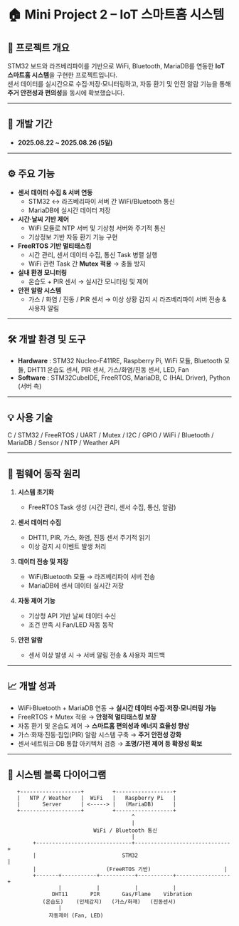 # 🏠 Mini Project 2 – IoT 스마트홈 시스템

## 📌 프로젝트 개요
STM32 보드와 라즈베리파이를 기반으로 WiFi, Bluetooth, MariaDB를 연동한 **IoT 스마트홈 시스템**을 구현한 프로젝트입니다.  
센서 데이터를 실시간으로 수집·저장·모니터링하고, 자동 환기 및 안전 알람 기능을 통해 **주거 안전성과 편의성**을 동시에 확보했습니다.  

---

## 🔧 개발 기간
- **2025.08.22 ~ 2025.08.26 (5일)**

---

## ⚙️ 주요 기능
- **센서 데이터 수집 & 서버 연동**
  - STM32 ↔ 라즈베리파이 서버 간 WiFi/Bluetooth 통신  
  - MariaDB에 실시간 데이터 저장  
- **시간·날씨 기반 제어**
  - WiFi 모듈로 NTP 서버 및 기상청 서버와 주기적 통신  
  - 기상정보 기반 자동 환기 기능 구현  
- **FreeRTOS 기반 멀티태스킹**
  - 시간 관리, 센서 데이터 수집, 통신 Task 병렬 실행  
  - WiFi 관련 Task 간 **Mutex 적용** → 충돌 방지  
- **실내 환경 모니터링**
  - 온습도 + PIR 센서 → 실시간 모니터링 및 제어  
- **안전 알람 시스템**
  - 가스 / 화염 / 진동 / PIR 센서 → 이상 상황 감지 시 라즈베리파이 서버 전송 & 사용자 알림  

---

## 🛠️ 개발 환경 및 도구
- **Hardware** : STM32 Nucleo-F411RE, Raspberry Pi, WiFi 모듈, Bluetooth 모듈, DHT11 온습도 센서, PIR 센서, 가스/화염/진동 센서, LED, Fan  
- **Software** : STM32CubeIDE, FreeRTOS, MariaDB, C (HAL Driver), Python (서버 측)  

---

## 💡 사용 기술
C / STM32 / FreeRTOS / UART / Mutex / I2C / GPIO / WiFi / Bluetooth / MariaDB / Sensor / NTP / Weather API  

---

## 🔄 펌웨어 동작 원리
1. **시스템 초기화**  
   - FreeRTOS Task 생성 (시간 관리, 센서 수집, 통신, 알람)  

2. **센서 데이터 수집**  
   - DHT11, PIR, 가스, 화염, 진동 센서 주기적 읽기  
   - 이상 감지 시 이벤트 발생 처리  

3. **데이터 전송 및 저장**  
   - WiFi/Bluetooth 모듈 → 라즈베리파이 서버 전송  
   - MariaDB에 센서 데이터 실시간 저장  

4. **자동 제어 기능**  
   - 기상청 API 기반 날씨 데이터 수신  
   - 조건 만족 시 Fan/LED 자동 동작  

5. **안전 알람**  
   - 센서 이상 발생 시 → 서버 알림 전송 & 사용자 피드백  

---

## 📈 개발 성과
- WiFi·Bluetooth + MariaDB 연동 → **실시간 데이터 수집·저장·모니터링 가능**  
- FreeRTOS + Mutex 적용 → **안정적 멀티태스킹 보장**  
- 자동 환기 및 온습도 제어 → **스마트홈 편의성과 에너지 효율성 향상**  
- 가스·화재·진동·침입(PIR) 알람 시스템 구축 → **주거 안전성 강화**  
- 센서·네트워크·DB 통합 아키텍처 검증 → **조명/가전 제어 등 확장성 확보**  

---

## 📸 시스템 블록 다이어그램
```plaintext
   +-------------------+         +------------------+
   |   NTP / Weather   |  WiFi   |   Raspberry Pi   |
   |       Server      | <-----> |   (MariaDB)      |
   +-------------------+         +------------------+
                                       ^
                                       |
                           WiFi / Bluetooth 통신
                                       |
        +------------------------------+------------------------------+
        |                           STM32                             |
        |                      (FreeRTOS 기반)                       |
        +-------+-----------+-----------+-----------+-----------------+
                |           |           |           | 
              DHT11       PIR       Gas/Flame    Vibration
           (온습도)    (인체감지)   (가스/화재)   (진동센서)
                |
             자동제어 (Fan, LED)
